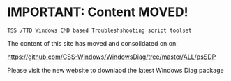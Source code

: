 # IMPORTANT: Content MOVED!
`TSS /TTD Windows CMD based Troubleshshooting script toolset`

The content of this site has moved and consolidated on on:

https://github.com/CSS-Windows/WindowsDiag/tree/master/ALL/psSDP

Please visit the new website to downlaod the latest Windows Diag package

